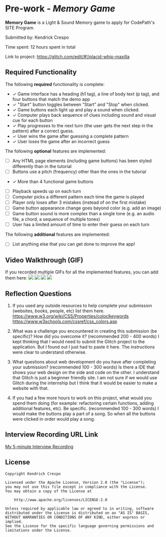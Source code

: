# Pre-work - *Memory Game*

**Memory Game** is a Light & Sound Memory game to apply for CodePath's SITE Program. 

Submitted by: Kendrick Crespo

Time spent: 12 hours spent in total

Link to project: https://glitch.com/edit/#!/placid-whip-maxilla

## Required Functionality

The following **required** functionality is complete:

* ✓ Game interface has a heading (h1 tag), a line of body text (p tag), and four buttons that match the demo app
* ✓ "Start" button toggles between "Start" and "Stop" when clicked. 
* ✓ Game buttons each light up and play a sound when clicked. 
* ✓ Computer plays back sequence of clues including sound and visual cue for each button
* ✓ Play progresses to the next turn (the user gets the next step in the pattern) after a correct guess. 
* ✓ User wins the game after guessing a complete pattern
* ✓ User loses the game after an incorrect guess

The following **optional** features are implemented:

* [ ] Any HTML page elements (including game buttons) has been styled differently than in the tutorial
* [ ] Buttons use a pitch (frequency) other than the ones in the tutorial
* ✓ More than 4 functional game buttons
* [ ] Playback speeds up on each turn
* [ ] Computer picks a different pattern each time the game is played
* [ ] Player only loses after 3 mistakes (instead of on the first mistake)
* [ ] Game button appearance change goes beyond color (e.g. add an image)
* [ ] Game button sound is more complex than a single tone (e.g. an audio file, a chord, a sequence of multiple tones)
* [ ] User has a limited amount of time to enter their guess on each turn

The following **additional** features are implemented:

- [ ] List anything else that you can get done to improve the app!

## Video Walkthrough (GIF)

If you recorded multiple GIFs for all the implemented features, you can add them here:
![](gif1-link-here)
![](gif2-link-here)
![](gif3-link-here)
![](gif4-link-here)

## Reflection Questions
1. If you used any outside resources to help complete your submission (websites, books, people, etc) list them here. 
https://www.w3.org/wiki/CSS/Properties/color/keywords
https://www.w3schools.com/cssref/css_colors.asp

2. What was a challenge you encountered in creating this submission (be specific)? How did you overcome it? (recommended 200 - 400 words) 
I kept thinking that I would need to submit the Glitch project to the application. But I found out I just had to paste it here. The instructions were clear to understand otherwise.

3. What questions about web development do you have after completing your submission? (recommended 100 - 300 words) 
Is there a IDE that shows your web design on the side and code on the other. I understand that Glitch is just a beginner friendly site. I am not sure if we would use Glitch during the internship but I think that it would be easier to make a website with that.

4. If you had a few more hours to work on this project, what would you spend them doing (for example: refactoring certain functions, adding additional features, etc). Be specific. (recommended 100 - 300 words) 
I would make the buttons play a part of a song. So when all the buttons were clicked in order would play a song.



## Interview Recording URL Link

[My 5-minute Interview Recording](your-link-here)


## License

    Copyright Kendrick Crespo

    Licensed under the Apache License, Version 2.0 (the "License");
    you may not use this file except in compliance with the License.
    You may obtain a copy of the License at

        http://www.apache.org/licenses/LICENSE-2.0

    Unless required by applicable law or agreed to in writing, software
    distributed under the License is distributed on an "AS IS" BASIS,
    WITHOUT WARRANTIES OR CONDITIONS OF ANY KIND, either express or implied.
    See the License for the specific language governing permissions and
    limitations under the License.
